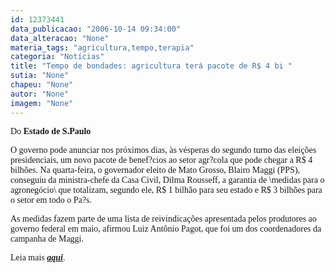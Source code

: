 ```yaml
---
id: 12373441
data_publicacao: "2006-10-14 09:34:00"
data_alteracao: "None"
materia_tags: "agricultura,tempo,terapia"
categoria: "Notícias"
title: "Tempo de bondades: agricultura terá pacote de R$ 4 bi "
sutia: "None"
chapeu: "None"
autor: "None"
imagem: "None"
---
```

<p><P><FONT face=Verdana>Do <STRONG>Estado de S.Paulo</STRONG></FONT></P></p>
<p><P><FONT face=Verdana>O governo pode anunciar nos próximos dias, às vésperas do segundo turno das eleições presidenciais, um novo pacote de benef?cios ao setor agr?cola que pode chegar a R$ 4 bilhões. Na quarta-feira, o governador eleito de Mato Grosso, Blairo Maggi (PPS), conseguiu da ministra-chefe da Casa Civil, Dilma Rousseff, a garantia de \medidas para o agronegócio\ que totalizam, segundo ele, R$ 1 bilhão para seu estado e R$ 3 bilhões para o setor em todo o Pa?s.</FONT></P></p>
<p><P><FONT face=Verdana>As medidas fazem parte de uma lista de reivindicações apresentada pelos produtores ao governo federal em maio, afirmou Luiz Antônio Pagot, que foi um dos coordenadores da campanha de Maggi.</FONT></P></p>
<p><P><FONT face=Verdana>Leia mais <STRONG><EM><A href=\"https://www.estado.com.br/editorias/2006/10/14/eco-1.93.4.20061014.9.1.xml\" target=_blank>aqui</A></EM></STRONG>.</FONT></P> </p>
